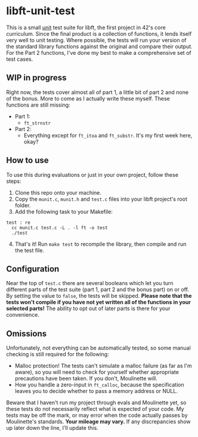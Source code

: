 # libft-unit-test
This is a small [µnit](https://nemequ.github.io/munit) test suite for libft, the first project in 42's core curriculum. Since the final product is a collection of functions, it lends itself very well to unit testing. Where possible, the tests will run your version of the standard library functions against the original and compare their output. For the Part 2 functions, I've done my best to make a comprehensive set of test cases.

## WIP in progress
Right now, the tests cover almost all of part 1, a little bit of part 2 and none of the bonus. More to come as I actually write these myself.
These functions are still missing:
* Part 1:
  * `ft_strnstr`
* Part 2:
  * Everything except for `ft_itoa` and `ft_substr`. It's my first week here, okay?

## How to use
To use this during evaluations or just in your own project, follow these steps:
1. Clone this repo onto your machine.
2. Copy the `munit.c`, `munit.h` and `test.c` files into your libft project's root folder.
3. Add the following task to your Makefile:
  ```make
  test : re
  	cc munit.c test.c -L . -l ft -o test
  	./test
  ```
4. That's it! Run `make test` to recompile the library, then compile and run the test file.
 
 ## Configuration
 Near the top of `test.c` there are several booleans which let you turn different parts of the test suite (part 1, part 2 and the bonus part) on or off. By setting the value to `false`, the tests will be skipped. __Please note that the tests won't compile if you have not yet written all of the functions in your selected parts!__ The ability to opt out of later parts is there for your convenience.
 
 ## Omissions
 Unfortunately, not everything can be automatically tested, so some manual checking is still required for the following:
 * Malloc protection! The tests can't simulate a malloc failure (as far as I'm aware), so you will need to check for yourself whether appropriate precautions have been taken. If you don't, Moulinette will.
 * How you handle a zero-input in `ft_calloc`, because the specification leaves you to decide whether to pass a memory address or NULL.
 
 Beware that I haven't run my project through evals and Moulinette yet, so these tests do not necessarily reflect what is expected of your code. My tests may be off the mark, or may error when the code actually passes by Moulinette's standards. __Your mileage may vary.__ If any discrepancies show up later down the line, I'll update this.
